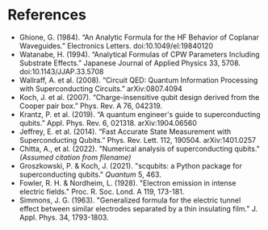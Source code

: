 # References

- Ghione, G. (1984). “An Analytic Formula for the HF Behavior of Coplanar Waveguides.” Electronics Letters. doi:10.1049/el:19840120
- Watanabe, H. (1994). “Analytical Formulas of CPW Parameters Including Substrate Effects.” Japanese Journal of Applied Physics 33, 5708. doi:10.1143/JJAP.33.5708
- Wallraff, A. et al. (2008). “Circuit QED: Quantum Information Processing with Superconducting Circuits.” arXiv:0807.4094
- Koch, J. et al. (2007). “Charge-insensitive qubit design derived from the Cooper pair box.” Phys. Rev. A 76, 042319.
- Krantz, P. et al. (2019). “A quantum engineer's guide to superconducting qubits.” Appl. Phys. Rev. 6, 021318. arXiv:1904.06560
- Jeffrey, E. et al. (2014). “Fast Accurate State Measurement with Superconducting Qubits.” Phys. Rev. Lett. 112, 190504. arXiv:1401.0257
- Chitta, A., et al. (2022). "Numerical analysis of superconducting qubits." *(Assumed citation from filename)*
- Groszkowski, P. & Koch, J. (2021). "scqubits: a Python package for superconducting qubits." *Quantum* 5, 463.
- Fowler, R. H. & Nordheim, L. (1928). "Electron emission in intense electric fields." Proc. R. Soc. Lond. A 119, 173-181.
- Simmons, J. G. (1963). "Generalized formula for the electric tunnel effect between similar electrodes separated by a thin insulating film." J. Appl. Phys. 34, 1793-1803.
